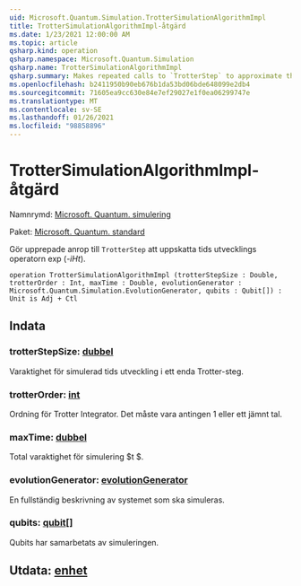 ```yaml
---
uid: Microsoft.Quantum.Simulation.TrotterSimulationAlgorithmImpl
title: TrotterSimulationAlgorithmImpl-åtgärd
ms.date: 1/23/2021 12:00:00 AM
ms.topic: article
qsharp.kind: operation
qsharp.namespace: Microsoft.Quantum.Simulation
qsharp.name: TrotterSimulationAlgorithmImpl
qsharp.summary: Makes repeated calls to `TrotterStep` to approximate the time-evolution operator exp(_-iHt_).
ms.openlocfilehash: b2411950b90eb676b1da53bd06bde648099e2db4
ms.sourcegitcommit: 71605ea9cc630e84e7ef29027e1f0ea06299747e
ms.translationtype: MT
ms.contentlocale: sv-SE
ms.lasthandoff: 01/26/2021
ms.locfileid: "98858896"
---
```

# <a name="trottersimulationalgorithmimpl-operation"></a>TrotterSimulationAlgorithmImpl-åtgärd

Namnrymd: [Microsoft. Quantum. simulering](xref:Microsoft.Quantum.Simulation)

Paket: [Microsoft. Quantum. standard](https://nuget.org/packages/Microsoft.Quantum.Standard)


Gör upprepade anrop till `TrotterStep` att uppskatta tids utvecklings operatorn exp (_-iHt_).

```qsharp
operation TrotterSimulationAlgorithmImpl (trotterStepSize : Double, trotterOrder : Int, maxTime : Double, evolutionGenerator : Microsoft.Quantum.Simulation.EvolutionGenerator, qubits : Qubit[]) : Unit is Adj + Ctl
```


## <a name="input"></a>Indata

### <a name="trotterstepsize--double"></a>trotterStepSize: [dubbel](xref:microsoft.quantum.lang-ref.double)

Varaktighet för simulerad tids utveckling i ett enda Trotter-steg.


### <a name="trotterorder--int"></a>trotterOrder: [int](xref:microsoft.quantum.lang-ref.int)

Ordning för Trotter Integrator. Det måste vara antingen 1 eller ett jämnt tal.


### <a name="maxtime--double"></a>maxTime: [dubbel](xref:microsoft.quantum.lang-ref.double)

Total varaktighet för simulering $t $.


### <a name="evolutiongenerator--evolutiongenerator"></a>evolutionGenerator: [evolutionGenerator](xref:Microsoft.Quantum.Simulation.EvolutionGenerator)

En fullständig beskrivning av systemet som ska simuleras.


### <a name="qubits--qubit"></a>qubits: [qubit](xref:microsoft.quantum.lang-ref.qubit)[]

Qubits har samarbetats av simuleringen.



## <a name="output--unit"></a>Utdata: [enhet](xref:microsoft.quantum.lang-ref.unit)


